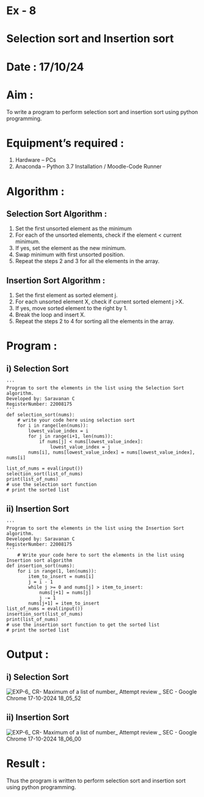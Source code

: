 # Ex - 8
# Selection sort and Insertion sort
# Date : 17/10/24
# Aim :
To write a program to perform selection sort and insertion sort using python programming.
# Equipment’s required :
1.	Hardware – PCs
2.	Anaconda – Python 3.7 Installation / Moodle-Code Runner
# Algorithm :
## Selection Sort Algorithm :
1.	Set the first unsorted element as the minimum
2.	For each of the unsorted elements, check if the element < current minimum.
3.	If yes, set the element as the new minimum.
4.	Swap minimum with first unsorted position.
5.	Repeat the steps 2 and 3 for all the elements in the array.
## Insertion Sort Algorithm :
1.	Set the first element as sorted element j.
2.	For each unsorted element X, check if current sorted element j >X.
3.	If yes, move sorted element to the right by 1.
4.	Break the loop and insert X.
5.	Repeat the steps 2 to 4 for sorting all the elements in the array.
# Program :
## i) Selection Sort
```
''' 
Program to sort the elements in the list using the Selection Sort algorithm.
Developed by: Saravanan C
RegisterNumber: 22008175
'''
def selection_sort(nums):
    # write your code here using selection sort
    for i in range(len(nums)):
        lowest_value_index = i
        for j in range(i+1, len(nums)):
            if nums[j] < nums[lowest_value_index]:
                lowest_value_index = j
        nums[i], nums[lowest_value_index] = nums[lowest_value_index], nums[i]

list_of_nums = eval(input())
selection_sort(list_of_nums)
print(list_of_nums)
# use the selection sort function
# print the sorted list
```
## ii) Insertion Sort
```
''' 
Program to sort the elements in the list using the Insertion Sort algorithm.
Developed by: Saravanan C
RegisterNumber: 22008175
'''
    # Write your code here to sort the elements in the list using Insertion sort algorithm 
def insertion_sort(nums):
    for i in range(1, len(nums)):
        item_to_insert = nums[i]
        j = i - 1
        while j >= 0 and nums[j] > item_to_insert:
            nums[j+1] = nums[j]
            j -= 1
        nums[j+1] = item_to_insert
list_of_nums = eval(input())
insertion_sort(list_of_nums)
print(list_of_nums)
# use the insertion sort function to get the sorted list
# print the sorted list
```

# Output :
## i) Selection Sort
![EXP-6_ CR- Maximum of a list of number_ Attempt review _ SEC - Google Chrome 17-10-2024 18_05_52](https://github.com/user-attachments/assets/5933b533-b587-4445-aee5-d8e68e65670f)

## ii) Insertion Sort
![EXP-6_ CR- Maximum of a list of number_ Attempt review _ SEC - Google Chrome 17-10-2024 18_06_00](https://github.com/user-attachments/assets/9116c3fc-67b8-4ad3-9378-32354b97dfde)

# Result :
Thus the program is written to perform selection sort and insertion sort using python programming.
